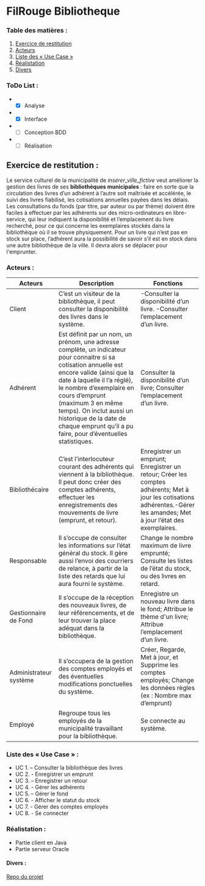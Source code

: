 # FilRouge Bibliotheque

### Table des matières :

1. [Exercice de restitution](#exercice-de-restitution-)
1. [Acteurs](#acteurs-)
1. [Liste des « Use Case »](#liste-des--use-case--)
1. [Réalistation](#réalistation-)
1. [Divers](#divers-)
   
### ToDo List :

* - [X] Analyse
* - [X] Interface
* - [ ] Conception BDD
* - [ ] Réalisation

## Exercice de restitution :

Le service culturel de la municipalité de *insérer_ville_fictive* veut améliorer la gestion des livres de ses **bibliothèques municipales** : faire en sorte que la circulation des livres d’un adhérent à l’autre soit maîtrisée et accélérée, le suivi des livres fiabilisé, les cotisations annuelles payées dans les délais. Les consultations du fonds (par titre, par auteur ou par thème) doivent être faciles à effectuer par les adhérents sur des micro-ordinateurs en libre-service, qui leur indiquent la disponibilité et l’emplacement du livre recherché, pour ce qui concerne les exemplaires stockés dans la bibliothèque où il se trouve physiquement. Pour un livre qui n’est pas en stock sur place, l’adhérent aura la possibilité de savoir s’il est en stock dans une autre bibliothèque de la ville. Il devra alors se déplacer pour l'emprunter.

### Acteurs :

Acteurs | Description | Fonctions
------------ | ------------- | -------------
Client|C’est un visiteur de la bibliothèque, il peut consulter la disponibilité des livres dans le système.| -Consulter la disponibilité d’un livre. -Consulter l’emplacement d’un livre.
Adhérent | Est définit par un nom, un prénom, une adresse complète, un indicateur pour connaitre si sa cotisation annuelle est encore valide (ainsi que la date à laquelle il l’a réglé), le nombre d’exemplaire en cours d’emprunt (maximum 3 en même temps). On inclut aussi un historique de la date de chaque emprunt qu’il a pu faire, pour d’éventuelles statistiques. | Consulter la disponibilité d’un livre; Consulter l’emplacement d’un livre.
Bibliothécaire | C’est l’interlocuteur courant des adhérents qui viennent à la bibliothèque. Il peut donc créer des comptes adhérents, effectuer les enregistrements des mouvements de livre (emprunt, et retour). | Enregistrer un emprunt; Enregistrer un retour; Créer les comptes adhérents; Met à jour les cotisations adhérentes.-Gérer les amandes; Met à jour l’état des exemplaires.
Responsable | Il s’occupe de consulter les informations sur l’état général du stock. Il gère aussi l’envoi des courriers de relance, à partir de la liste des retards que lui aura fourni le système. | Change le nombre maximum de livre emprunté; Consulte les listes de l’état du stock, ou des livres en retard.
Gestionnaire de Fond | Il s’occupe de la réception des nouveaux livres, de leur référencements, et de leur trouver la place adéquat dans la bibliothèque. | Enregistre un nouveau livre dans le fond; Attribue le thème d'un livre; Attribue l’emplacement d’un livre.
Administrateur système | Il s’occupera de la gestion des comptes employés et des éventuelles modifications ponctuelles du système. | Créer, Regarde, Met à jour, et Supprime les comptes  employés; Change les données règles (ex : Nombre max d’emprunt)
Employé | Regroupe tous les employés de la municipalité travaillant pour la bibliothèque. | Se connecte au système.

### Liste des « Use Case » :
* UC 1. – Consulter la bibliothèque des livres
* UC 2. - Enregistrer un emprunt
* UC 3. – Enregistrer un retour
* UC 4. - Gérer les adhérents
* UC 5. – Gérer le fond
* UC 6. - Afficher le statut du stock
* UC 7. - Gérer des comptes employés
* UC 8. - Se connecter

### Réalistation :
* Partie client en Java
* Partie serveur Oracle

#### Divers :
[Repo du projet](https://github.com/Iuzziel/FilRouge_Bibliotheque/)
